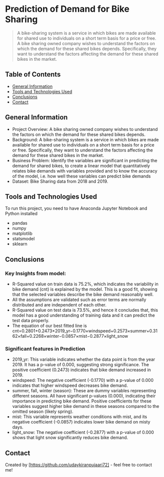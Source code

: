 # Prediction of Demand for Bike Sharing
> A bike-sharing system is a service in which bikes are made available for shared use to individuals on a short term basis for a price or free. A bike sharing owned company wishes to understand the factors on which the demand for these shared bikes depends. Specifically, they want to understand the factors affecting the demand for these shared bikes in the market.


## Table of Contents
* [General Information](#general-information)
* [Tools and Technologies Used](#tools-and-technologies-used)
* [Conclusions](#conclusions)
* [Contact](#contact)


## General Information
- Project Overview: A bike sharing owned company wishes to understand the factors on which the demand for these shared bikes depends.
- Background: A bike-sharing system is a service in which bikes are made available for shared use to individuals on a short term basis for a price or free. Specifically, they want to understand the factors affecting the demand for these shared bikes in the market.
- Business Problem: Identify the variables are significant in predicting the demand for shared bikes, to create a linear model that quantitatively relates bike demands with variables provided and to know the accuracy of the model, i.e. how well these variables can predict bike demands
- Dataset: Bike Sharing data from 2018 and 2019.


## Tools and Technologies Used
To run this project, you need to have Anaconda Jupyter Notebook and Python installed
- pandas
- numpy
- matplotlib
- statsmodel
- sklearn


## Conclusions
### Key Insights from model:
- R-Squared value on train data is 75.2%, which indicates the variability in bike demand (cnt) is explained by the model. This is a good fit, showing that the selected variables describe the bike demand reasonably well.
- All the assumptions are validated such as error terms are normally distributed and are independent of each other.
- R-Squared value on test data is 73.5%, and hence it concludes that, this model has a good understanding of training data and it can predict the test data properly.
- The equation of our best fitted line is  cnt=0.2801+0.2473×2019_yr−0.1770×windspeed+0.2573×summer+0.3162×fall+0.2268×winter−0.0857×mist−0.2877×light_snow

### Significant features in Prediction
- 2019_yr: This variable indicates whether the data point is from the year 2019. It has a p-value of 0.000, suggesting strong significance. The positive coefficient (0.2473) indicates that bike demand increased in 2019.
- windspeed: The negative coefficient (-0.1770) with a p-value of 0.000 indicates that higher windspeed decreases bike demand.
- summer, fall, winter (season): These are dummy variables representing different seasons. All have significant p-values (0.000), indicating their importance in predicting bike demand. Positive coefficients for these variables suggest higher bike demand in these seasons compared to the omitted season (likely spring).
- mist: This variable represents weather conditions with mist, and its negative coefficient (-0.0857) indicates lower bike demand on misty days.
- light_snow: The negative coefficient (-0.2877) with a p-value of 0.000 shows that light snow significantly reduces bike demand.


## Contact
Created by [https://github.com/udaykiranpujaari72] - feel free to contact me!
